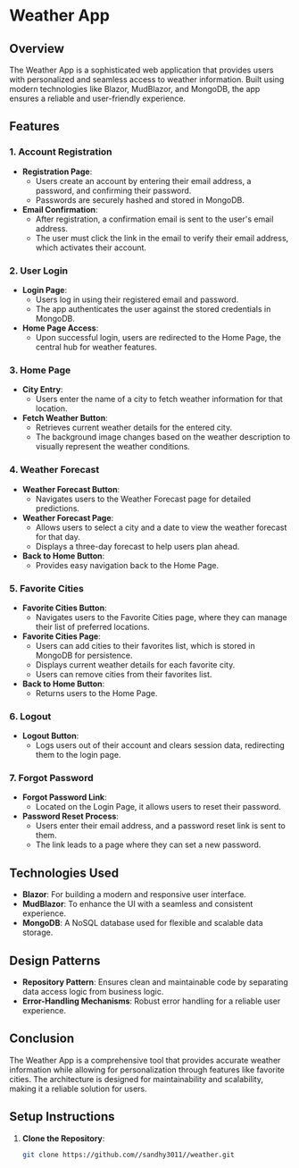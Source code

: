 # Weather App

## Overview
The Weather App is a sophisticated web application that provides users with personalized and seamless access to weather information. Built using modern technologies like Blazor, MudBlazor, and MongoDB, the app ensures a reliable and user-friendly experience.

## Features

### 1. Account Registration
- **Registration Page**: 
  - Users create an account by entering their email address, a password, and confirming their password.
  - Passwords are securely hashed and stored in MongoDB.
- **Email Confirmation**:
  - After registration, a confirmation email is sent to the user's email address.
  - The user must click the link in the email to verify their email address, which activates their account.

### 2. User Login
- **Login Page**: 
  - Users log in using their registered email and password.
  - The app authenticates the user against the stored credentials in MongoDB.
- **Home Page Access**:
  - Upon successful login, users are redirected to the Home Page, the central hub for weather features.

### 3. Home Page
- **City Entry**: 
  - Users enter the name of a city to fetch weather information for that location.
- **Fetch Weather Button**:
  - Retrieves current weather details for the entered city.
  - The background image changes based on the weather description to visually represent the weather conditions.

### 4. Weather Forecast
- **Weather Forecast Button**:
  - Navigates users to the Weather Forecast page for detailed predictions.
- **Weather Forecast Page**:
  - Allows users to select a city and a date to view the weather forecast for that day.
  - Displays a three-day forecast to help users plan ahead.
- **Back to Home Button**:
  - Provides easy navigation back to the Home Page.

### 5. Favorite Cities
- **Favorite Cities Button**:
  - Navigates users to the Favorite Cities page, where they can manage their list of preferred locations.
- **Favorite Cities Page**:
  - Users can add cities to their favorites list, which is stored in MongoDB for persistence.
  - Displays current weather details for each favorite city.
  - Users can remove cities from their favorites list.
- **Back to Home Button**:
  - Returns users to the Home Page.

### 6. Logout
- **Logout Button**:
  - Logs users out of their account and clears session data, redirecting them to the login page.

### 7. Forgot Password
- **Forgot Password Link**:
  - Located on the Login Page, it allows users to reset their password.
- **Password Reset Process**:
  - Users enter their email address, and a password reset link is sent to them.
  - The link leads to a page where they can set a new password.

## Technologies Used
- **Blazor**: For building a modern and responsive user interface.
- **MudBlazor**: To enhance the UI with a seamless and consistent experience.
- **MongoDB**: A NoSQL database used for flexible and scalable data storage.

## Design Patterns
- **Repository Pattern**: Ensures clean and maintainable code by separating data access logic from business logic.
- **Error-Handling Mechanisms**: Robust error handling for a reliable user experience.

## Conclusion
The Weather App is a comprehensive tool that provides accurate weather information while allowing for personalization through features like favorite cities. The architecture is designed for maintainability and scalability, making it a reliable solution for users.

## Setup Instructions
1. **Clone the Repository**: 
   ```bash
   git clone https://github.com//sandhy3011//weather.git
